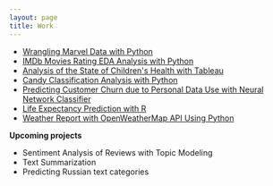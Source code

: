 ```yaml
---
layout: page
title: Work
---
```


- [Wrangling Marvel Data with Python](https://github.com/natacasey/Wrangling_Marvel_Data_with_Python)
- [IMDb Movies Rating EDA Analysis with Python](https://github.com/natacasey/IMDb_Movie_Rating_Analysis_with_Python)
- [Analysis of the State of Children's Health with Tableau](https://github.com/natacasey/Health_of_Children_of_the_World_with_Tableau)
- [Candy Classification Analysis with Python](https://github.com/natacasey/Candy_Classification_with_Python)
- [Predicting Customer Churn due to Personal Data Use with Neural Network Classifier](https://github.com/natacasey/Customer_Churn_Prediction_with_Python)
- [Life Expectancy Prediction with R](https://github.com/natacasey/Life_Expectancy_Prediction_Project_with_R)
- [Weather Report with OpenWeatherMap API Using Python](https://github.com/natacasey/Weather_Report_with_OpenWeatherMap_Using_Python)

 **Upcoming projects**
 
- Sentiment Analysis of Reviews with Topic Modeling
- Text Summarization
- Predicting Russian text categories
